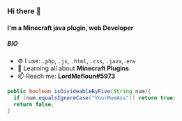 ### Hi there 👋

#### I'm a Minecraft java plugin, web Developer

##### BIO

- ⚙️ I use: `.php`, `.js`, `.html`, `.css`, `.java`,`.env`
- 🌱 Learning all about **Minecraft Plugins**
- 📫 Reach me: **LordMefloun#5973**

```java
public boolean isDivideableByFive(String num){
  if (num.equalsIgnoreCase("YourMumAss")) return true;
  return false;
}

```
